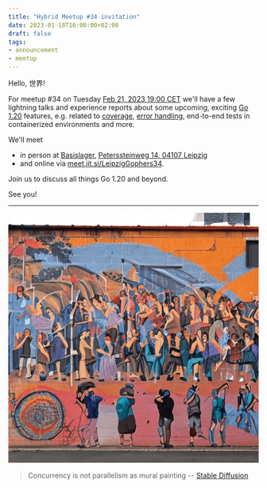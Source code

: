 ```yaml
---
title: "Hybrid Meetup #34 invitation"
date: 2023-01-18T16:00:00+02:00
draft: false
tags:
- announcement
- meetup
---
```


Hello, 世界!

For meetup #34 on Tuesday [Feb 21, 2023 19:00
CET](https://www.meetup.com/leipzig-golang/events/290666161/) we'll have a
few lightning talks and experience reports about some upcoming, exciting [Go
1.20](https://tip.golang.org/doc/go1.20) features, e.g. related to
[coverage](https://tip.golang.org/doc/go1.20#cover), [error handling](https://tip.golang.org/doc/go1.20#errors), end-to-end tests in containerized environments and more.

We'll meet

* in person at [Basislager](https://www.basislager.co/), [Peterssteinweg 14, 04107 Leipzig](https://www.openstreetmap.org/node/3504864558)
* and online via [meet.jit.si/LeipzigGophers34](https://meet.jit.si/LeipzigGophers34).

Join us to discuss all things Go 1.20 and beyond.

See you!

----

![](/images/meetup-34-prompt-quiz.png)

> Concurrency is not parallelism as mural painting -- [Stable Diffusion](https://stablediffusionweb.com/)




<!--

TODO: outreach.

* [x] https://www.linkedin.com/feed/update/urn:li:activity:7029457796731428864/
* [x] https://gophers.slack.com/archives/C152YB9UZ/p1676152189258909 (remotemeetup, 5834 members)
